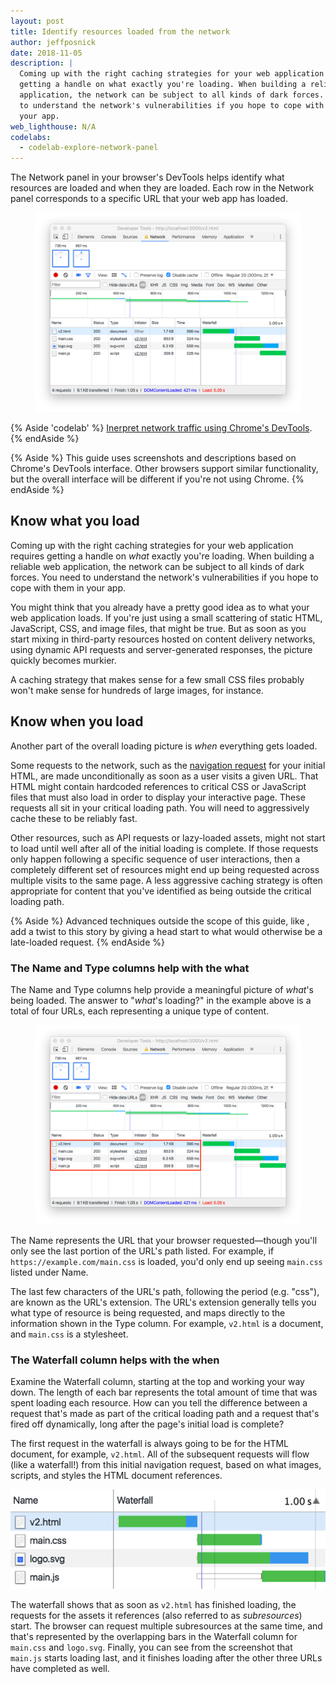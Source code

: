 ```yaml
---
layout: post
title: Identify resources loaded from the network
author: jeffposnick
date: 2018-11-05
description: |
  Coming up with the right caching strategies for your web application requires
  getting a handle on what exactly you're loading. When building a reliable web
  application, the network can be subject to all kinds of dark forces. You need
  to understand the network's vulnerabilities if you hope to cope with them in
  your app.
web_lighthouse: N/A
codelabs:
  - codelab-explore-network-panel
---
```


The Network panel in your browser's DevTools helps identify what resources are
loaded and when they are loaded. Each row in the Network panel corresponds to a
specific URL that your web app has loaded.

<figure class="w-figure">
  <img class="w-screenshot w-screenshot--filled" src="./network-panel.png" alt="Chrome DevTools' network panel.">
</figure>

{% Aside 'codelab' %}
[Inerpret network traffic using Chrome's DevTools](/reliable/codelab-explore-network-panel).
{% endAside %}

{% Aside %}
This guide uses screenshots and descriptions based on Chrome's DevTools
interface. Other browsers support similar functionality, but the overall
interface will be different if you're not using Chrome.
{% endAside %}

## Know what you load

Coming up with the right caching strategies for your web application requires
getting a handle on _what_ exactly you're loading. When building a reliable web
application, the network can be subject to all kinds of dark forces. You need to
understand the network's vulnerabilities if you hope to cope with them in your
app.

You might think that you already have a pretty good idea as to what your web
application loads. If you're just using a small scattering of static HTML,
JavaScript, CSS, and image files, that might be true. But as soon as you start
mixing in third-party resources hosted on content delivery networks, using
dynamic API requests and server-generated responses, the picture quickly becomes
murkier.

A caching strategy that makes sense for a few small CSS files probably won't
make sense for hundreds of large images, for instance.

## Know when you load

Another part of the overall loading picture is _when_ everything gets loaded.

Some requests to the network, such as the
[navigation request](https://developer.mozilla.org/en-US/docs/Web/API/Request/mode#Value)
for your initial HTML, are made unconditionally as soon as a user visits a given
URL. That HTML might contain hardcoded references to critical CSS or JavaScript
files that must also load in order to display your interactive page. These
requests all sit in your critical loading path. You will need to aggressively
cache these to be reliably fast.

Other resources, such as API requests or lazy-loaded assets, might not
start to load until well after all of the initial loading is complete. If
those requests only happen following a specific sequence of user interactions,
then a completely different set of resources might end up being requested
across multiple visits to the same page. A less aggressive caching strategy is
often appropriate for content that you've identified as being outside the
critical loading path.

{% Aside %}
Advanced techniques outside the scope of this guide, like [<link
rel="preload">](https://developer.mozilla.org/en-US/docs/Web/HTML/Preloading_content),
add a twist to this story by giving a head start to what would otherwise be a
late-loaded request.
{% endAside %}

### The Name and Type columns help with the what

The Name and Type columns help provide a meaningful picture of _what_'s being
loaded. The answer to "_what_'s loading?" in the example above is a total of
four URLs, each representing a unique type of content.

<figure class="w-figure">
  <img class="w-screenshot w-screenshot--filled" src="./network-panel-urls.png" alt="Chrome DevTools' network panel showing four files loading.">
</figure>

The Name represents the URL that your browser requested—though you'll only see
the last portion of the URL's path listed. For example, if
`https://example.com/main.css` is loaded, you'd only end up seeing `main.css`
listed under Name.

The last few characters of the URL's path, following the
period (e.g. "css"), are known as the URL's extension.
The URL's extension generally tells you what type of resource is being requested,
and maps directly to the information shown in the Type column. For example,
`v2.html` is a document, and `main.css` is a stylesheet.

### The Waterfall column helps with the when

Examine the Waterfall column, starting at the top and working your way down. The
length of each bar represents the total amount of time that was spent loading
each resource. How can you tell the difference between a request that's made as
part of the critical loading path and a request that's fired off dynamically,
long after the page's initial load is complete?

The first request in the waterfall is always going to be for the HTML document,
for example, `v2.html`. All of the subsequent requests will flow (like a
waterfall!) from this initial navigation request, based on what images, scripts,
and styles the HTML document references.

<img class="w-screenshot" src="./waterfall.png" alt="Chrome DevTools' waterfall view.">

The waterfall shows that as soon as `v2.html` has finished loading, the requests
for the assets it references (also referred to as _subresources_) start. The
browser can request multiple subresources at the same time, and that's
represented by the overlapping bars in the Waterfall column for `main.css` and
`logo.svg`. Finally, you can see from the screenshot that `main.js` starts
loading last, and it finishes loading after the other three URLs have completed
as well. 

